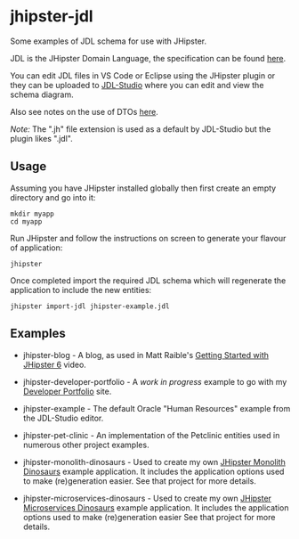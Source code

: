 # jhipster-jdl

Some examples of JDL schema for use with JHipster.

JDL is the JHipster Domain Language, the specification can be found [here](http://www.jhipster.tech/jdl/).

You can edit JDL files in VS Code or Eclipse using the JHipster plugin or they can be uploaded to [JDL-Studio](https://start.jhipster.tech/jdl-studio/)
where you can edit and view the schema diagram.

Also see notes on the use of DTOs [here](https://www.jhipster.tech/using-dtos/).

*Note:* The ".jh" file extension is used as a default by JDL-Studio but the plugin likes ".jdl".

## Usage

Assuming you have JHipster installed globally then first create an empty directory and go into it:
```
mkdir myapp
cd myapp
```
Run JHipster and follow the instructions on screen to generate your flavour of application:
```
jhipster
```
Once completed import the required JDL schema which will regenerate the application to include the new entities:
```
jhipster import-jdl jhipster-example.jdl
```

## Examples

- jhipster-blog - A blog, as used in Matt Raible's [Getting Started with JHipster 6](https://www.youtube.com/watch?v=uQqlO3IGpTU) video.

- jhipster-developer-portfolio - A *work in progress* example to go with my [Developer Portfolio](https://github.com/RatJuggler/developer-portfolio) site.

- jhipster-example - The default Oracle "Human Resources" example from the JDL-Studio editor.

- jhipster-pet-clinic - An implementation of the Petclinic entities used in numerous other project examples.

- jhipster-monolith-dinosaurs - Used to create my own [JHipster Monolith Dinosaurs](https://github.com/RatJuggler/jhipster-monolith-dinosaurs) example application. It includes the application options used to make (re)generation easier. See that project for more details.

- jhipster-microservices-dinosaurs - Used to create my own [JHipster Microservices Dinosaurs](https://github.com/RatJuggler/jhipster-microservices-dinosaurs) example application.  It includes the application options used to make (re)generation easier See that project for more details.
